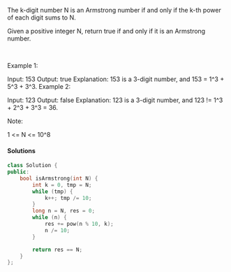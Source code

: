 The k-digit number N is an Armstrong number if and only if the k-th power of each digit sums to N.

Given a positive integer N, return true if and only if it is an Armstrong number.

 

Example 1:

Input: 153
Output: true
Explanation: 
153 is a 3-digit number, and 153 = 1^3 + 5^3 + 3^3.
Example 2:

Input: 123
Output: false
Explanation: 
123 is a 3-digit number, and 123 != 1^3 + 2^3 + 3^3 = 36.
 

Note:

1 <= N <= 10^8

#### Solutions

```c++
class Solution {
public:
    bool isArmstrong(int N) {
        int k = 0, tmp = N;
        while (tmp) {
            k++; tmp /= 10;
        }
        long n = N, res = 0;
        while (n) {
            res += pow(n % 10, k);
            n /= 10;
        }

        return res == N;
    }
};
```